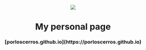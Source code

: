 <p align="center"><img src="https://porloscerros.github.io/img/portada-logo.svg"></p>
<h1 align="center">My personal page</h1>
<h3 align="center">[porloscerros.github.io](https://porloscerros.github.io)</h3>
